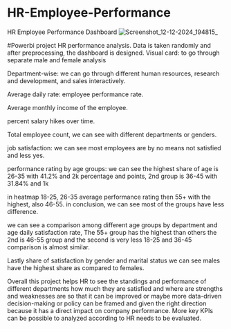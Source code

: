 # HR-Employee-Performance
HR Employee Performance Dashboard
![Screenshot_12-12-2024_194815_](https://github.com/user-attachments/assets/95a4ffdc-36fb-4ccf-8f54-a34fd6ea359e)

#Powerbi project HR performance analysis. Data is taken randomly and after preprocessing, the dashboard is designed.
Visual card: to go through separate male and female analysis

Department-wise: we can go through different human resources, research and development, and sales interactively.

Average daily rate: employee performance rate.

Average monthly income of the employee.

percent salary hikes over time.

Total employee count, we can see with different departments or genders.

job satisfaction: we can see most employees are by no means not satisfied and less yes.

performance rating by age groups: we can see the highest share of age is 26-35 with 41.2% and 2k percentage and points, 2nd group is 36-45 with 31.84% and 1k

in heatmap 18-25, 26-35 average performance rating then 55+ with the highest, also 46-55. in conclusion, we can see most of the groups have less difference.

we can see a comparison among different age groups by department and age daily satisfaction rate, The 55+ group has the highest than others the 2nd is 46-55 group and the second is very less 18-25 and 36-45 comparison is almost similar.

Lastly share of satisfaction by gender and marital status we can see males have the highest share as compared to females.

Overall this project helps HR to see the standings and performance of different departments how much they are satisfied and where are strengths and weaknesses are so that it can be improved or maybe more data-driven decision-making or policy can be framed and given the right direction because it has a direct impact on company performance. More key KPIs can be possible to analyzed according to HR needs to be evaluated.
